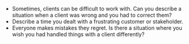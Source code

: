 - Sometimes, clients can be difficult to work with. Can you describe a situation when a client was wrong and you had to correct them?
- Describe a time you dealt with a frustrating customer or stakeholder.
- Everyone makes mistakes they regret. Is there a situation where you wish you had handled things with a client differently?